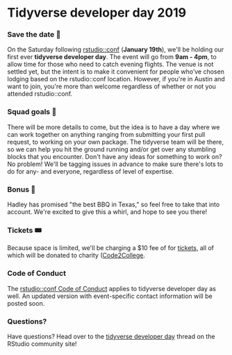 # Tidyverse developer day 2019

### Save the date 📆

On the Saturday following [rstudio::conf](https://www.rstudio.com/conference/) (**January 19th**), 
we'll be holding our first ever **tidyverse developer day**. The event will 
go from **9am - 4pm**, to allow time for those who need to catch evening flights.
The venue is not settled yet, but the intent is to make it convenient for 
people who’ve chosen lodging based on the rstudio::conf location. However, 
if you're in Austin and want to join, you're more than welcome regardless of 
whether or not you attended rstudio::conf.

### Squad goals 🎯

There will be more details to come, but the idea is to have a day where we 
can work together on anything ranging from submitting your first pull request, 
to working on your own package. The tidyverse team will be there, so we can 
help you hit the ground running and/or get over any stumbling blocks that you 
encounter. Don't have any ideas for something to work on? No problem! We'll 
be tagging issues in advance to make sure there's lots to do for any- and 
everyone, regardless of level of expertise.

### Bonus 🎉

Hadley has promised "the best BBQ in Texas," so feel free to take that into 
account. We're excited to give this a whirl, and hope to see you there!

### Tickets 🎟

Because space is limited, we'll be charging a $10 fee of for 
[tickets](https://www.eventbrite.com/e/tidyverse-developer-day-tickets-1617065687),
all of which will be donated to charity ([Code2College](https://code2college.org/about/).

### Code of Conduct

The [rstudio::conf Code of Conduct](http://www.cvent.com/events/rstudio-conf-austin/custom-17-dd6d75526f3c4554b67c4de32aeffb47.aspx)
applies to tidyverse developer day as well. An updated version with event-specific contact 
information will be posted soon.

### Questions?

Have questions? Head over to the [tidyverse developer day](https://community.rstudio.com/t/tidyverse-developer-day/13146) 
thread on the RStudio community site!
